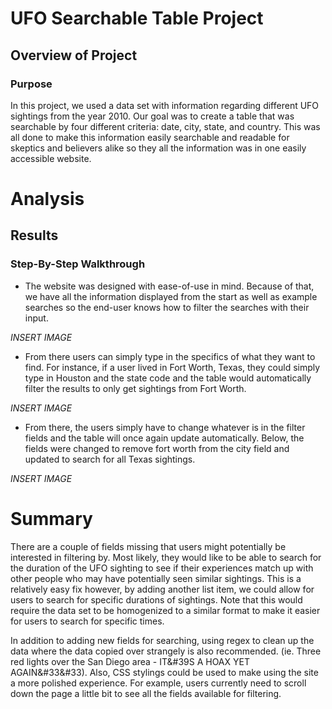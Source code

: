 # UFO Searchable Table Project

## Overview of Project


### Purpose

In this project, we used a data set with information regarding different UFO sightings from the year 2010. Our goal was to create a table that was searchable by four different criteria: date, city, state, and country. This was all done to make this information easily searchable and readable for skeptics and believers alike so they all the information was in one easily accessible website.

# Analysis


## Results
### Step-By-Step Walkthrough
- The website was designed with ease-of-use in mind. Because of that, we have all the information displayed from the start as well as example searches so the end-user knows how to filter the searches with their input. 

*INSERT IMAGE*

- From there users can simply type in the specifics of what they want to find. For instance, if a user lived in Fort Worth, Texas, they could simply type in Houston and the state code and the table would automatically filter the results to only get sightings from Fort Worth.

*INSERT IMAGE*

- From there, the users simply have to change whatever is in the filter fields and the table will once again update automatically. Below, the fields were changed to remove fort worth from the city field and updated to search for all Texas sightings.

*INSERT IMAGE*





# Summary

There are a couple of fields missing that users might potentially be interested in filtering by. Most likely, they would like to be able to search for the duration of the UFO sighting to see if their experiences match up with other people who may have potentially seen similar sightings. This is a relatively easy fix however, by adding another list item, we could allow for users to search for specific durations of sightings. Note that this would require the data set to be homogenized to a similar format to make it easier for users to search for specific times. 

In addition to adding new fields for searching, using regex to clean up the data where the data copied over strangely is also recommended. (ie. Three red lights over the San Diego area - IT&#39S A HOAX YET AGAIN&#33&#33). Also, CSS stylings could be used to make using the site a more polished experience. For example, users currently need to scroll down the page a little bit to see all the fields available for filtering.
